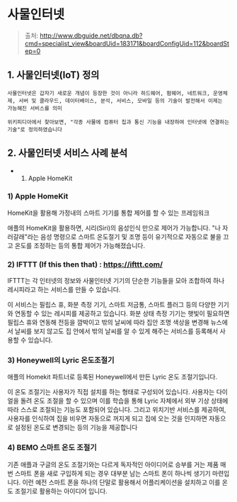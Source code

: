 # 사물인터넷

> 출처:
http://www.dbguide.net/dbqna.db?cmd=specialist_view&boardUid=183171&boardConfigUid=112&boardStep=0

## 1. 사물인터넷(IoT) 정의

````
사물인터넷은 갑자기 새로운 개념이 등장한 것이 아니라 하드웨어, 펌웨어, 네트워크, 운영체제, 서버 및 클라우드, 데이터베이스, 분석, 서비스, 모바일 등의 기술이 발전해서 이제는 가능해진 서비스를 의미

위키피디아에서 찾아보면, "각종 사물에 컴퓨터 칩과 통신 기능을 내장하여 인터넷에 연결하는 기술"로 정의하였습니다
````
## 2. 사물인터넷 서비스 사례 분석

- 1) Apple HomeKit

### 1) Apple HomeKit

HomeKit을 활용해 가정내의 스마트 기기를 통합 제어를 할 수 있는 프레임워크

애플의 HomeKit을 활용하면, 시리(Siri)의 음성인식 만으로 제어가 가능합니다. 
"나 자러갈래"라는 음성 명령으로 스마트 온도절기 및 조명 등이 
유기적으로 자동으로 불을 끄고 온도를 조정하는 등의 통합 제어가 가능해졌습니다.

### 2) IFTTT (If this then that) : https://ifttt.com/

IFTTT는 각 인터넷의 정보와 사물인터넷 기기의 단순한 기능들을 모아 조합하여 하나 레시피라고 하는 서비스를 만들 수 있습니다. 

이 서비스는 필립스 휴, 화분 측정 기기, 스마트 저금통, 스마트 플러그 등의 
다양한 기기와 연동할 수 있는 레시피를 제공하고 있습니다. 
화분 상태 측정 기기는 햇빛이 필요하면 필립스 휴와 연동해 전등을 깜박이고 
밖의 날씨에 따라 집안 조명 색상을 변경해 뉴스에서 날씨를 보지 않고도 
집 안에서 밖의 날씨를 알 수 있게 해주는 서비스를 등록해서 사용할 수 있습니다. 

### 3) Honeywell의 Lyric 온도조절기

애플의 Homekit 파트너로 등록된 Honeywell에서 만든 Lyric 온도 조절기입니다. 

이 온도 조절기는 사용자가 직접 설치를 하는 형태로 구성되어 있습니다. 
사용자는 다이얼을 돌려 온도 조절을 할 수 있으며 이를 학습을 통해 Lyric 자체에서 외부 기상 상태에 따라 스스로 조절되는 기능도 포함되어 있습니다. 그리고 위치기반 서비스를 제공하여, 사용자를 인식하여 집을 비우면 자동으로 꺼지게 되고 집에 오는 것을 인지하면 자동으로 설정된 온도로 변경되는 등의 기능을 제공합니다

### 4) BEMO 스마트 온도 조절기

기존 애플과 구글의 온도 조절기와는 다르게 독자적인 아이디어로 승부를 거는 제품
매번 스마트 폰을 새로 구입하게 되는 경우 대부분 남는 스마트 폰이 하나씩 생기기 마련입니다. 이런 예전 스마트 폰을 하나의 단말로 활용해서 어플리케이션을 설치하고 이를 온도 조절기로 활용하는 아이디어 입니다. 



